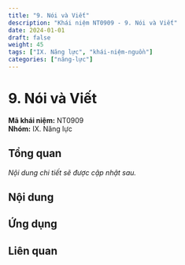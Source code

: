 ```yaml
---
title: "9. Nói và Viết"
description: "Khái niệm NT0909 - 9. Nói và Viết"
date: 2024-01-01
draft: false
weight: 45
tags: ["IX. Năng lực", "khái-niệm-nguồn"]
categories: ["năng-lực"]
---
```


# 9. Nói và Viết

**Mã khái niệm:** NT0909  
**Nhóm:** IX. Năng lực

## Tổng quan

*Nội dung chi tiết sẽ được cập nhật sau.*

## Nội dung

<!-- Nội dung chi tiết sẽ được điền vào đây -->

## Ứng dụng

<!-- Cách ứng dụng khái niệm này trong thực tế -->

## Liên quan

<!-- Các khái niệm liên quan khác -->
